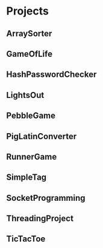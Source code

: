 # Projects

## ArraySorter 
## GameOfLife
## HashPasswordChecker
## LightsOut
## PebbleGame
## PigLatinConverter
## RunnerGame
## SimpleTag
## SocketProgramming
## ThreadingProject
## TicTacToe

